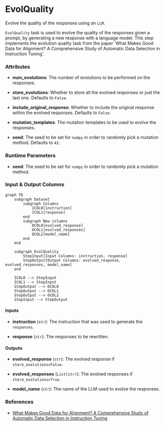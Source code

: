 # EvolQuality


Evolve the quality of the responses using an `LLM`.



`EvolQuality` task is used to evolve the quality of the responses given a prompt,
    by generating a new response with a language model. This step implements the evolution
    quality task from the paper 'What Makes Good Data for Alignment? A Comprehensive Study of
    Automatic Data Selection in Instruction Tuning'.





### Attributes

- **num_evolutions**: The number of evolutions to be performed on the responses.

- **store_evolutions**: Whether to store all the evolved responses or just the last one.  Defaults to `False`.

- **include_original_response**: Whether to include the original response within the evolved  responses. Defaults to `False`.

- **mutation_templates**: The mutation templates to be used to evolve the responses.

- **seed**: The seed to be set for `numpy` in order to randomly pick a mutation method.  Defaults to `42`.




### Runtime Parameters

- **seed**: The seed to be set for `numpy` in order to randomly pick a mutation method.



### Input & Output Columns

``` mermaid
graph TD
	subgraph Dataset
		subgraph Columns
			ICOL0[instruction]
			ICOL1[response]
		end
		subgraph New columns
			OCOL0[evolved_response]
			OCOL1[evolved_responses]
			OCOL2[model_name]
		end
	end

	subgraph EvolQuality
		StepInput[Input Columns: instruction, response]
		StepOutput[Output Columns: evolved_response, evolved_responses, model_name]
	end

	ICOL0 --> StepInput
	ICOL1 --> StepInput
	StepOutput --> OCOL0
	StepOutput --> OCOL1
	StepOutput --> OCOL2
	StepInput --> StepOutput

```


#### Inputs


- **instruction** (`str`): The instruction that was used to generate the `responses`.

- **response** (`str`): The responses to be rewritten.




#### Outputs


- **evolved_response** (`str`): The evolved response if `store_evolutions=False`.

- **evolved_responses** (`List[str]`): The evolved responses if `store_evolutions=True`.

- **model_name** (`str`): The name of the LLM used to evolve the responses.







### References

- [What Makes Good Data for Alignment? A Comprehensive Study of Automatic Data Selection in Instruction Tuning](https://arxiv.org/abs/2312.15685)


